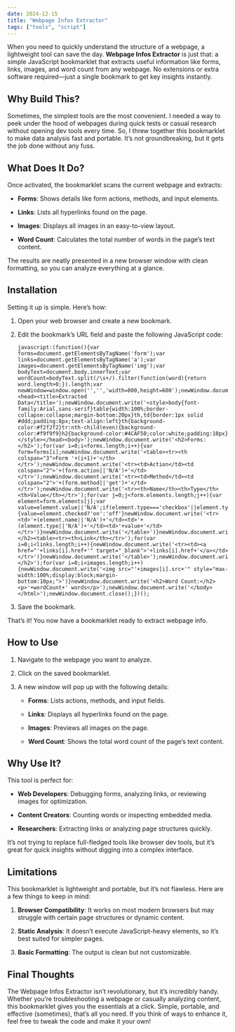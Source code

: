 ```yaml
---
date: 2024-12-15
title: "Webpage Infos Extractor"
tags: ["tools", "script"]
---
```

When you need to quickly understand the structure of a webpage, a lightweight tool can save the day. **Webpage Infos Extractor** is just that: a simple JavaScript bookmarklet that extracts useful information like forms, links, images, and word count from any webpage. No extensions or extra software required—just a single bookmark to get key insights instantly.

## Why Build This?

Sometimes, the simplest tools are the most convenient. I needed a way to peek under the hood of webpages during quick tests or casual research without opening dev tools every time. So, I threw together this bookmarklet to make data analysis fast and portable. It’s not groundbreaking, but it gets the job done without any fuss.

## What Does It Do?

Once activated, the bookmarklet scans the current webpage and extracts:

- **Forms**: Shows details like form actions, methods, and input elements.
    
- **Links**: Lists all hyperlinks found on the page.
    
- **Images**: Displays all images in an easy-to-view layout.
    
- **Word Count**: Calculates the total number of words in the page’s text content.
    

The results are neatly presented in a new browser window with clean formatting, so you can analyze everything at a glance.

## Installation

Setting it up is simple. Here’s how:

1. Open your web browser and create a new bookmark.
    
2. Edit the bookmark’s URL field and paste the following JavaScript code:
    
    ```
    javascript:(function(){var forms=document.getElementsByTagName('form');var links=document.getElementsByTagName('a');var images=document.getElementsByTagName('img');var bodyText=document.body.innerText;var wordCount=bodyText.split(/\s+/).filter(function(word){return word.length>0;}).length;var newWindow=window.open('','','width=800,height=600');newWindow.document.write('<html><head><title>Extracted Data</title>');newWindow.document.write('<style>body{font-family:Arial,sans-serif}table{width:100%;border-collapse:collapse;margin-bottom:20px}th,td{border:1px solid #ddd;padding:8px;text-align:left}th{background-color:#f2f2f2}tr:nth-child(even){background-color:#f9f9f9}h2{background-color:#4CAF50;color:white;padding:10px}</style></head><body>');newWindow.document.write('<h2>Forms:</h2>');for(var i=0;i<forms.length;i++){var form=forms[i];newWindow.document.write('<table><tr><th colspan="3">Form '+(i+1)+'</th></tr>');newWindow.document.write('<tr><td>Action</td><td colspan="2">'+(form.action||'N/A')+'</td></tr>');newWindow.document.write('<tr><td>Method</td><td colspan="2">'+(form.method||'get')+'</td></tr>');newWindow.document.write('<tr><th>Name</th><th>Type</th><th>Value</th></tr>');for(var j=0;j<form.elements.length;j++){var element=form.elements[j];var value=element.value||'N/A';if(element.type==='checkbox'||element.type==='radio'){value=element.checked?'on':'off'}newWindow.document.write('<tr><td>'+(element.name||'N/A')+'</td><td>'+(element.type||'N/A')+'</td><td>'+value+'</td></tr>')}newWindow.document.write('</table>')}newWindow.document.write('<h2>Links:</h2><table><tr><th>Link</th></tr>');for(var i=0;i<links.length;i++){newWindow.document.write('<tr><td><a href="'+links[i].href+'" target="_blank">'+links[i].href+'</a></td></tr>')}newWindow.document.write('</table>');newWindow.document.write('<h2>Images:</h2>');for(var i=0;i<images.length;i++){newWindow.document.write('<img src="'+images[i].src+'" style="max-width:100%;display:block;margin-bottom:10px;">')}newWindow.document.write('<h2>Word Count:</h2><p>'+wordCount+' words</p>');newWindow.document.write('</body></html>');newWindow.document.close();})();
    ```
    
3. Save the bookmark.
    

That’s it! You now have a bookmarklet ready to extract webpage info.

## How to Use

1. Navigate to the webpage you want to analyze.
    
2. Click on the saved bookmarklet.
    
3. A new window will pop up with the following details:
    
    - **Forms**: Lists actions, methods, and input fields.
        
    - **Links**: Displays all hyperlinks found on the page.
        
    - **Images**: Previews all images on the page.
        
    - **Word Count**: Shows the total word count of the page’s text content.
        

## Why Use It?

This tool is perfect for:

- **Web Developers**: Debugging forms, analyzing links, or reviewing images for optimization.
    
- **Content Creators**: Counting words or inspecting embedded media.
    
- **Researchers**: Extracting links or analyzing page structures quickly.
    

It’s not trying to replace full-fledged tools like browser dev tools, but it’s great for quick insights without digging into a complex interface.

## Limitations

This bookmarklet is lightweight and portable, but it’s not flawless. Here are a few things to keep in mind:

1. **Browser Compatibility**: It works on most modern browsers but may struggle with certain page structures or dynamic content.
    
2. **Static Analysis**: It doesn’t execute JavaScript-heavy elements, so it’s best suited for simpler pages.
    
3. **Basic Formatting**: The output is clean but not customizable.
    

## Final Thoughts

The Webpage Infos Extractor isn’t revolutionary, but it’s incredibly handy. Whether you’re troubleshooting a webpage or casually analyzing content, this bookmarklet gives you the essentials at a click. Simple, portable, and effective (sometimes), that’s all you need. If you think of ways to enhance it, feel free to tweak the code and make it your own!
